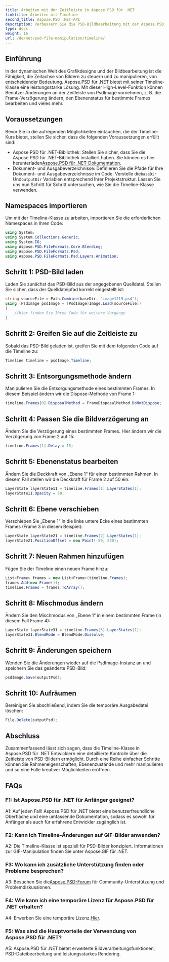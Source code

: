 ```yaml
---
title: Arbeiten mit der Zeitleiste in Aspose.PSD für .NET
linktitle: Arbeiten mit Timeline
second_title: Aspose.PSD .NET-API
description: Verbessern Sie die PSD-Bildbearbeitung mit der Aspose.PSD für die .NET-Timeline-Klasse. Steuern Sie Rahmeneigenschaften und Ebenenzustände und setzen Sie mühelos kreative Möglichkeiten frei.
type: docs
weight: 16
url: /de/net/psd-file-manipulation/timeline/
---
```

## Einführung
In der dynamischen Welt des Grafikdesigns und der Bildbearbeitung ist die Fähigkeit, die Zeitachse von Bildern zu steuern und zu manipulieren, von entscheidender Bedeutung. Aspose.PSD für .NET bietet mit seiner Timeline-Klasse eine leistungsstarke Lösung. Mit dieser High-Level-Funktion können Benutzer Änderungen an der Zeitleiste von PsdImage vornehmen, z. B. die Frame-Verzögerung ändern, den Ebenenstatus für bestimmte Frames bearbeiten und vieles mehr.
## Voraussetzungen
Bevor Sie in die aufregenden Möglichkeiten eintauchen, die der Timeline-Kurs bietet, stellen Sie sicher, dass die folgenden Voraussetzungen erfüllt sind:
-  Aspose.PSD für .NET-Bibliothek: Stellen Sie sicher, dass Sie die Aspose.PSD für .NET-Bibliothek installiert haben. Sie können es hier herunterladen[Aspose.PSD für .NET-Dokumentation](https://reference.aspose.com/psd/net/).
-  Dokument- und Ausgabeverzeichnisse: Definieren Sie die Pfade für Ihre Dokument- und Ausgabeverzeichnisse im Code. Verstelle die`baseDir` Und`outputDir` Variablen entsprechend Ihrer Projektstruktur.
Lassen Sie uns nun Schritt für Schritt untersuchen, wie Sie die Timeline-Klasse verwenden.
## Namespaces importieren
Um mit der Timeline-Klasse zu arbeiten, importieren Sie die erforderlichen Namespaces in Ihren Code:
```csharp
using System;
using System.Collections.Generic;
using System.IO;
using Aspose.PSD.FileFormats.Core.Blending;
using Aspose.PSD.FileFormats.Psd;
using Aspose.PSD.FileFormats.Psd.Layers.Animation;
```
## Schritt 1: PSD-Bild laden
Laden Sie zunächst das PSD-Bild aus der angegebenen Quelldatei. Stellen Sie sicher, dass der Quelldateipfad korrekt eingestellt ist:
```csharp
string sourceFile = Path.Combine(baseDir, "image1219.psd");
using (PsdImage psdImage = (PsdImage)Image.Load(sourceFile))
{
    //Hier finden Sie Ihren Code für weitere Vorgänge
}
```
## Schritt 2: Greifen Sie auf die Zeitleiste zu
Sobald das PSD-Bild geladen ist, greifen Sie mit dem folgenden Code auf die Timeline zu:
```csharp
Timeline timeline = psdImage.Timeline;
```
## Schritt 3: Entsorgungsmethode ändern
Manipulieren Sie die Entsorgungsmethode eines bestimmten Frames. In diesem Beispiel ändern wir die Dispose-Methode von Frame 1:
```csharp
timeline.Frames[0].DisposalMethod = FrameDisposalMethod.DoNotDispose;
```
## Schritt 4: Passen Sie die Bildverzögerung an
Ändern Sie die Verzögerung eines bestimmten Frames. Hier ändern wir die Verzögerung von Frame 2 auf 15:
```csharp
timeline.Frames[1].Delay = 15;
```
## Schritt 5: Ebenenstatus bearbeiten
Ändern Sie die Deckkraft von „Ebene 1“ für einen bestimmten Rahmen. In diesem Fall stellen wir die Deckkraft für Frame 2 auf 50 ein:
```csharp
LayerState layerState11 = timeline.Frames[1].LayerStates[1];
layerState11.Opacity = 50;
```
## Schritt 6: Ebene verschieben
Verschieben Sie „Ebene 1“ in die linke untere Ecke eines bestimmten Frames (Frame 3 in diesem Beispiel):
```csharp
LayerState layerState21 = timeline.Frames[2].LayerStates[1];
layerState21.PositionOffset = new Point(-50, 230);
```
## Schritt 7: Neuen Rahmen hinzufügen
Fügen Sie der Timeline einen neuen Frame hinzu:
```csharp
List<Frame> frames = new List<Frame>(timeline.Frames);
frames.Add(new Frame());
timeline.Frames = frames.ToArray();
```
## Schritt 8: Mischmodus ändern
Ändern Sie den Mischmodus von „Ebene 1“ in einem bestimmten Frame (in diesem Fall Frame 4):
```csharp
LayerState layerState31 = timeline.Frames[3].LayerStates[1];
layerState31.BlendMode = BlendMode.Dissolve;
```
## Schritt 9: Änderungen speichern
Wenden Sie die Änderungen wieder auf die PsdImage-Instanz an und speichern Sie das geänderte PSD-Bild:
```csharp
psdImage.Save(outputPsd);
```
## Schritt 10: Aufräumen
Bereinigen Sie abschließend, indem Sie die temporäre Ausgabedatei löschen:
```csharp
File.Delete(outputPsd);
```
## Abschluss

Zusammenfassend lässt sich sagen, dass die Timeline-Klasse in Aspose.PSD für .NET Entwicklern eine detaillierte Kontrolle über die Zeitleiste von PSD-Bildern ermöglicht. Durch eine Reihe einfacher Schritte können Sie Rahmeneigenschaften, Ebenenzustände und mehr manipulieren und so eine Fülle kreativer Möglichkeiten eröffnen.

## FAQs

### F1: Ist Aspose.PSD für .NET für Anfänger geeignet?

A1: Auf jeden Fall! Aspose.PSD für .NET bietet eine benutzerfreundliche Oberfläche und eine umfassende Dokumentation, sodass es sowohl für Anfänger als auch für erfahrene Entwickler zugänglich ist.

### F2: Kann ich Timeline-Änderungen auf GIF-Bilder anwenden?

A2: Die Timeline-Klasse ist speziell für PSD-Bilder konzipiert. Informationen zur GIF-Manipulation finden Sie unter Aspose.GIF für .NET.

### F3: Wo kann ich zusätzliche Unterstützung finden oder Probleme besprechen?

 A3: Besuchen Sie die[Aspose.PSD-Forum](https://forum.aspose.com/c/psd/34) für Community-Unterstützung und Problemdiskussionen.

### F4: Wie kann ich eine temporäre Lizenz für Aspose.PSD für .NET erhalten?

 A4: Erwerben Sie eine temporäre Lizenz.[Hier](https://purchase.aspose.com/temporary-license/).

### F5: Was sind die Hauptvorteile der Verwendung von Aspose.PSD für .NET?

A5: Aspose.PSD für .NET bietet erweiterte Bildverarbeitungsfunktionen, PSD-Dateibearbeitung und leistungsstarkes Rendering.